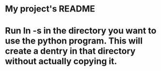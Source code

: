 # My project's README
# Run ln -s <path to ply> in the directory you want to use the python program. This will create a dentry in that directory without actually copying it.  